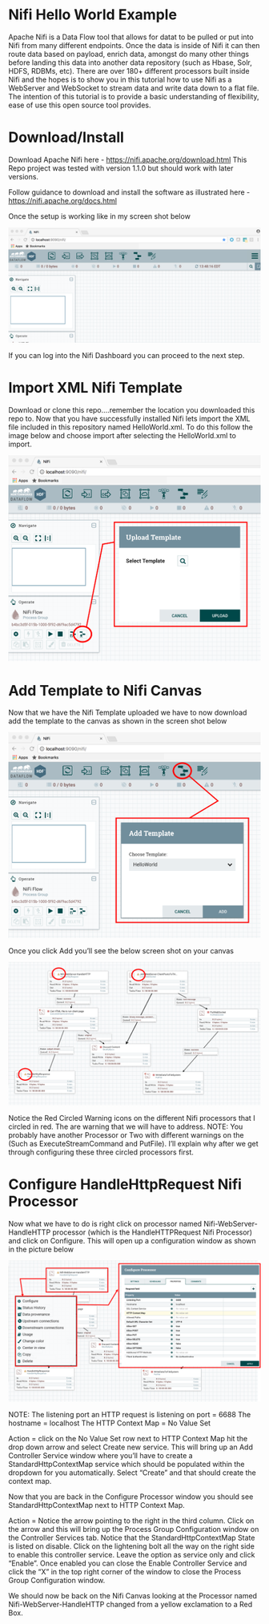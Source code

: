 # Nifi Hello World Example
Apache Nifi is a Data Flow tool that allows for datat to be pulled or put into Nifi from many different endpoints.  Once the data is inside of Nifi it can then route data based on payload, enrich data, amongst do many other things before landing this data into another data repository (such as Hbase, Solr, HDFS, RDBMs, etc).  There are over 180+ different processors built inside Nifi and the hopes is to show you in this tutorial how to use Nifi as a WebServer and WebSocket to stream data and write data down to a flat file.  The intention of this tutorial is to provide a basic understanding of flexibility, ease of use this open source tool provides.

# Download/Install
Download Apache Nifi here - https://nifi.apache.org/download.html
This Repo project was tested with version 1.1.0 but should work with later versions.

Follow guidance to download and install the software as illustrated here - https://nifi.apache.org/docs.html

Once the setup is working like in my screen shot below 

![image](/images/NifiInitialLaunchPage.png?raw=true "Nifi Main Page")





If you can log into the Nifi Dashboard you can proceed to the next step.


# Import XML Nifi Template

Download or clone this repo....remember the location you downloaded this repo to.
Now that you have successfully installed Nifi lets import the XML file included in this repository named HelloWorld.xml.  To do this follow the image below and choose import after selecting the HelloWorld.xml to import.  

![Alt text](/images/ImportTemplate.png?raw=true "Nifi Main Page")


# Add Template to Nifi Canvas

Now that we have the Nifi Template uploaded we have to now download add the template to the canvas as shown in the screen shot below 

![image](/images/NifiAddTemplate.png?raw=true "Nifi Main Page")

Once you click Add you’ll see the below screen shot on your canvas

![image](/images/NifiTemplateAdded.png?raw=true "Nifi Main Page")

Notice the Red Circled Warning icons on the different Nifi processors that I circled in red.  The are warning that we will have to address.  NOTE: You probably have another Processor or Two with different warnings on the (Such as ExecuteStreamCommand and PutFile).  I’ll explain why after we get through configuring these three circled processors first.

# Configure HandleHttpRequest Nifi Processor

Now what we have to do is right click on processor named Nifi-WebServer-HandleHTTP processor (which is the HandleHTTPRequest Nifi Processor) and click on Configure.  This will open up a configuration window as shown in the picture below

![image](/images/configureHTTP.png?raw=true "Nifi Main Page")

NOTE:
The listening port an HTTP request is listening on port = 6688
The hostname = localhost
The HTTP Context Map = No Value Set

Action = click on the No Value Set row next to HTTP Context Map hit the drop down arrow and select Create new service.  This will bring up an Add Controller Service window where you’ll have to create a StandardHttpContextMap service which should be populated within the dropdown for you automatically.  Select “Create” and that should create the context map.

Now that you are back in the Configure Processor window you should see StandardHttpContextMap next to HTTP Context Map.  

Action = Notice the arrow pointing to the right in the third column.  Click on the arrow and this will bring up the Process Group Configuration window on the Controller Services tab.  Notice that the StandardHttpContextMap State is listed on disable.  Click on the lightening bolt all the way on the right side to enable this controller service. Leave the option as service only and click “Enable”.  Once enabled you can close the Enable Controller Service and click the “X” in the top right corner of the window to close the Process Group Configuration window.    

We should now be back on the Nifi Canvas looking at the Processor named Nifi-WebServer-HandleHTTP changed from a yellow exclamation to a Red Box.


